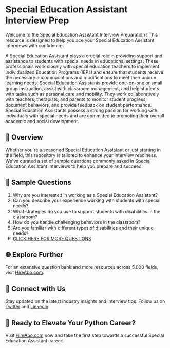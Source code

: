 # Special Education Assistant Interview Prep

Welcome to the Special Education Assistant Interview Preparation ! This resource is designed to help you ace your Special Education Assistant interviews with confidence.

A Special Education Assistant plays a crucial role in providing support and assistance to students with special needs in educational settings. These professionals work closely with special education teachers to implement Individualized Education Programs (IEPs) and ensure that students receive the necessary accommodations and modifications to meet their unique learning needs. Special Education Assistants provide one-on-one or small group instruction, assist with classroom management, and help students with tasks such as personal care and mobility. They work collaboratively with teachers, therapists, and parents to monitor student progress, document behaviors, and provide feedback on student performance. Special Education Assistants possess a strong passion for working with individuals with special needs and are committed to promoting their overall academic and social development.

## 🚀 Overview

Whether you're a seasoned Special Education Assistant or just starting in the field, this repository is tailored to enhance your interview readiness. We've curated a set of sample questions commonly asked in Special Education Assistant interviews to help you prepare and succeed.

## 📝 Sample Questions

1. Why are you interested in working as a Special Education Assistant?
2. Can you describe your experience working with students with special needs?
3. What strategies do you use to support students with disabilities in the classroom?
4. How do you handle challenging behaviors in the classroom?
5. Are you familiar with different types of disabilities and their unique needs?
6. [CLICK HERE FOR MORE QUESTIONS](https://hireabo.com/job/4_3_3/Special%20Education%20Assistant)

## 🌐 Explore Further

For an extensive question bank and more resources across 5,000 fields, visit [HireAbo.com](https://www.hireabo.com).

## 📱 Connect with Us

Stay updated on the latest industry insights and interview tips. Follow us on [Twitter](https://twitter.com/hireabo) and [LinkedIn](https://www.linkedin.com/in/hire-abo-3609972a8/).

## 🚀 Ready to Elevate Your Python Career?

Visit [HireAbo.com](https://www.hireabo.com) now and take the first step towards a successful Special Education Assistant career!